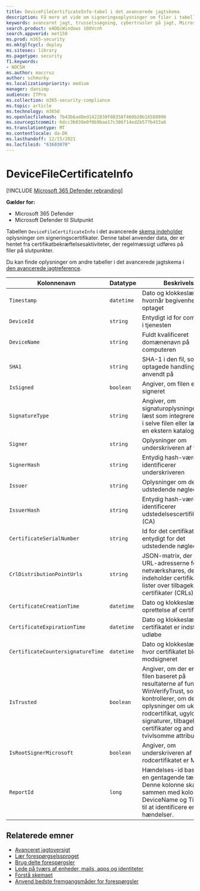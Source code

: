 ```yaml
---
title: DeviceFileCertificateInfo-tabel i det avancerede jagtskema
description: Få mere at vide om signeringsoplysninger om filer i tabellen DeviceFileCertificateInfo i det avancerede jagtskema
keywords: avanceret jagt, trusselssøgning, cybertrusler på jagt, Microsoft 365 Defender, microsoft 365, m365, søgning, forespørgsel, telemetri, skemareference, kusto, tabel, kolonne, datatype, digital signatur, certifikat, filsignering, DeviceFileCertificateInfo
search.product: eADQiWindows 10XVcnh
search.appverid: met150
ms.prod: m365-security
ms.mktglfcycl: deploy
ms.sitesec: library
ms.pagetype: security
f1.keywords:
- NOCSH
ms.author: maccruz
author: schmurky
ms.localizationpriority: medium
manager: dansimp
audience: ITPro
ms.collection: m365-security-compliance
ms.topic: article
ms.technology: m365d
ms.openlocfilehash: 7b43b6ad8ed1422830f08358f460b20b16588996
ms.sourcegitcommit: 6dcc3b039e0f0b9bae17c386f14ed2b577b453a6
ms.translationtype: MT
ms.contentlocale: da-DK
ms.lasthandoff: 12/15/2021
ms.locfileid: "63603070"
---
```

# <a name="devicefilecertificateinfo"></a>DeviceFileCertificateInfo

[!INCLUDE [Microsoft 365 Defender rebranding](../includes/microsoft-defender.md)]


**Gælder for:**
- Microsoft 365 Defender
- Microsoft Defender til Slutpunkt

Tabellen `DeviceFileCertificateInfo` i det avancerede [skema indeholder](advanced-hunting-overview.md) oplysninger om signeringscertifikater. Denne tabel anvender data, der er hentet fra certifikatbekræftelsesaktiviteter, der regelmæssigt udføres på filer på slutpunkter.

Du kan finde oplysninger om andre tabeller i det avancerede jagtskema i [den avancerede jagtreference](advanced-hunting-schema-tables.md).

| Kolonnenavn | Datatype | Beskrivelse |
|-------------|-----------|-------------|
| `Timestamp` | `datetime` | Dato og klokkeslæt for, hvornår begivenheden blev optaget |
| `DeviceId` | `string` | Entydigt id for computeren i tjenesten |
| `DeviceName` | `string` | Fuldt kvalificeret domænenavn på computeren |
| `SHA1` | `string` | SHA-1 i den fil, som den optagede handling blev anvendt på |
| `IsSigned` | `boolean` | Angiver, om filen er signeret |
| `SignatureType` | `string` | Angiver, om signaturoplysningerne blev læst som integreret indhold i selve filen eller læst fra en ekstern katalogfil |
| `Signer` | `string` | Oplysninger om underskriveren af filen |
| `SignerHash` | `string` | Entydig hash-værdi, der identificerer underskriveren |
| `Issuer` | `string` | Oplysninger om det udstedende nøglecenter |
| `IssuerHash` | `string` | Entydig hash-værdi, der identificerer udstedelsescertifikatcenter (CA) |
| `CertificateSerialNumber` | `string` | Id for det certifikat, der er entydigt for det udstedende nøglecenter |
| `CrlDistributionPointUrls` | `string` |  JSON-matrix, der viser URL-adresserne for netværkshares, der indeholder certifikater og lister over tilbagekaldte certifikater (CRLs) |
| `CertificateCreationTime` | `datetime` | Dato og klokkeslæt for oprettelse af certifikatet |
| `CertificateExpirationTime` | `datetime` | Dato og klokkeslæt, hvor certifikatet er indstillet til at udløbe |
| `CertificateCountersignatureTime` | `datetime` | Dato og klokkeslæt for, hvor certifikatet blev modsigneret |
| `IsTrusted` | `boolean` | Angiver, om der er tillid til filen baseret på resultaterne af funktionen WinVerifyTrust, som kontrollerer, om der er oplysninger om ukendt rodcertifikat, ugyldige signaturer, tilbagekaldte certifikater og andre tvivlsomme attributter |
| `IsRootSignerMicrosoft` | `boolean` | Angiver, om underskriveren af rodcertifikatet er Microsoft |
| `ReportId` | `long` | Hændelses-id baseret på en gentagende tæller. Denne kolonne skal bruges sammen med kolonnerne DeviceName og Timetamp til at identificere entydige hændelser. | 

## <a name="related-topics"></a>Relaterede emner
- [Avanceret jagtoversigt](advanced-hunting-overview.md)
- [Lær forespørgselssproget](advanced-hunting-query-language.md)
- [Brug delte forespørgsler](advanced-hunting-shared-queries.md)
- [Lede på tværs af enheder, mails, apps og identiteter](advanced-hunting-query-emails-devices.md)
- [Forstå skemaet](advanced-hunting-schema-tables.md)
- [Anvend bedste fremgangsmåder for forespørgsler](advanced-hunting-best-practices.md)
